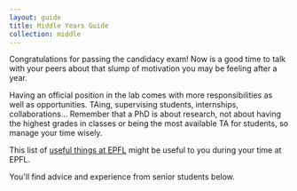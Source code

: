 ```yaml
---
layout: guide
title: Middle Years Guide
collection: middle
---
```


Congratulations for passing the candidacy exam!
Now is a good time to talk with your peers about that slump of motivation you may be feeling after a year.

Having an official position in the lab comes with more responsibilities as well as opportunities.
TAing, supervising students, internships, collaborations...
Remember that a PhD is about research, not about having the highest grades in classes or being the most available TA for students, so manage your time wisely.

This list of [useful things at EPFL](https://solalpirelli.github.io/epfl) might be
useful to you during your time at EPFL.

You'll find advice and experience from senior students below.
